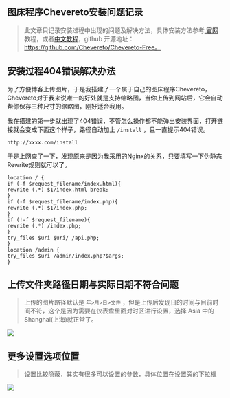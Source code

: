 图床程序Chevereto安装问题记录
---


> 此文章只记录安装过程中出现的问题及解决方法，具体安装方法参考[ 官网 ](https://chevereto.com/docs/install)教程，或者[中文教程](https://ch.cndrew.cn/cn/Preface/Introduction/)，github 开源地址：https://github.com/Chevereto/Chevereto-Free。 

## 安装过程404错误解决办法

为了方便博客上传图片，于是我搭建了一个属于自己的图床程序Chevereto，Chevereto对于我来说唯一的好处就是支持缩略图，当你上传到网站后，它会自动帮你保存三种尺寸的缩略图，刚好适合我用。

我在搭建的第一步就出现了404错误，不管怎么操作都不能弹出安装界面，打开链接就会变成下面这个样子，路径自动加上 `/install` ，且一直提示404错误。

```
http://xxxx.com/install
```

于是上网查了一下，发现原来是因为我采用的Nginx的关系，只要填写一下伪静态Rewrite规则就可以了。


```
location / {
if (-f $request_filename/index.html){
rewrite (.*) $1/index.html break;
}
if (-f $request_filename/index.php){
rewrite (.*) $1/index.php;
}
if (!-f $request_filename){
rewrite (.*) /index.php;
}
try_files $uri $uri/ /api.php;
}
location /admin {
try_files $uri /admin/index.php?$args;
}
```

## 上传文件夹路径日期与实际日期不符合问题

> 上传的图片路径默认是 `年>月>日>文件` ，但是上传后发现日的时间与目前时间不符，这个是因为需要在仪表盘里面对时区进行设置，选择 Asia 中的 Shanghai(上海)就正常了。

![](media/15956864594616/16186342590684.jpg)



## 更多设置选项位置

> 设置比较隐蔽，其实有很多可以设置的参数，具体位置在设置旁的下拉框

![](media/15956864594616/16186342467790.jpg)

